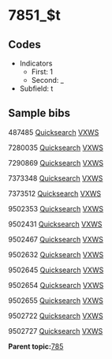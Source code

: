 # 7851\_$t

## Codes

-   Indicators
    -   First: 1
    -   Second: \_
-   Subfield: t

## Sample bibs

487485 [Quicksearch](https://search.library.yale.edu/catalog/487485) [VXWS](http://prodorbis.library.yale.edu:7014/vxws/GetHoldingsService?bibId=487485)

7280035 [Quicksearch](https://search.library.yale.edu/catalog/7280035) [VXWS](http://prodorbis.library.yale.edu:7014/vxws/GetHoldingsService?bibId=7280035)

7290869 [Quicksearch](https://search.library.yale.edu/catalog/7290869) [VXWS](http://prodorbis.library.yale.edu:7014/vxws/GetHoldingsService?bibId=7290869)

7373348 [Quicksearch](https://search.library.yale.edu/catalog/7373348) [VXWS](http://prodorbis.library.yale.edu:7014/vxws/GetHoldingsService?bibId=7373348)

7373512 [Quicksearch](https://search.library.yale.edu/catalog/7373512) [VXWS](http://prodorbis.library.yale.edu:7014/vxws/GetHoldingsService?bibId=7373512)

9502353 [Quicksearch](https://search.library.yale.edu/catalog/9502353) [VXWS](http://prodorbis.library.yale.edu:7014/vxws/GetHoldingsService?bibId=9502353)

9502431 [Quicksearch](https://search.library.yale.edu/catalog/9502431) [VXWS](http://prodorbis.library.yale.edu:7014/vxws/GetHoldingsService?bibId=9502431)

9502467 [Quicksearch](https://search.library.yale.edu/catalog/9502467) [VXWS](http://prodorbis.library.yale.edu:7014/vxws/GetHoldingsService?bibId=9502467)

9502632 [Quicksearch](https://search.library.yale.edu/catalog/9502632) [VXWS](http://prodorbis.library.yale.edu:7014/vxws/GetHoldingsService?bibId=9502632)

9502645 [Quicksearch](https://search.library.yale.edu/catalog/9502645) [VXWS](http://prodorbis.library.yale.edu:7014/vxws/GetHoldingsService?bibId=9502645)

9502654 [Quicksearch](https://search.library.yale.edu/catalog/9502654) [VXWS](http://prodorbis.library.yale.edu:7014/vxws/GetHoldingsService?bibId=9502654)

9502655 [Quicksearch](https://search.library.yale.edu/catalog/9502655) [VXWS](http://prodorbis.library.yale.edu:7014/vxws/GetHoldingsService?bibId=9502655)

9502722 [Quicksearch](https://search.library.yale.edu/catalog/9502722) [VXWS](http://prodorbis.library.yale.edu:7014/vxws/GetHoldingsService?bibId=9502722)

9502727 [Quicksearch](https://search.library.yale.edu/catalog/9502727) [VXWS](http://prodorbis.library.yale.edu:7014/vxws/GetHoldingsService?bibId=9502727)

**Parent topic:**[785](../../tags/785/785.md)

